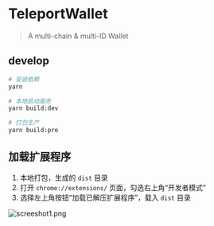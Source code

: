 # TeleportWallet

 > A multi-chain & multi-ID Wallet

## develop

```bash
# 安装依赖
yarn

# 本地启动服务
yarn build:dev

# 打包生产
yarn build:pro
```

## 加载扩展程序

1. 本地打包，生成的 `dist` 目录
2. 打开 `chrome://extensions/` 页面，勾选右上角“开发者模式”
3. 选择左上角按钮“加载已解压扩展程序”，载入 `dist` 目录

![screeshot1.png](https://tva1.sinaimg.cn/large/981da7d6ly1h9378ufcdzj214a0k0dn5.jpg)
